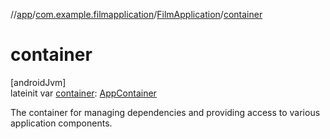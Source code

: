 //[app](../../../index.md)/[com.example.filmapplication](../index.md)/[FilmApplication](index.md)/[container](container.md)

# container

[androidJvm]\
lateinit var [container](container.md): [AppContainer](../../com.example.filmapplication.data/-app-container/index.md)

The container for managing dependencies and providing access to various application components.
